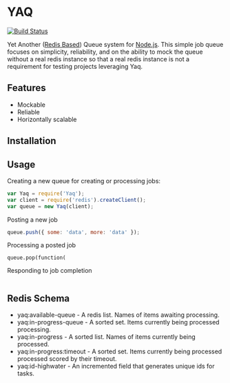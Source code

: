 # YAQ

[![Build Status](https://travis-ci.org/tizzo/yaq.png?branch=master)](https://travis-ci.org/tizzo/yaq)

Yet Another ([Redis Based](http://redis.io)) Queue system for [Node.js](http://nodejs.org/). This simple job queue focuses on simplicity, reliability, and on the ability to mock the queue without a real redis instance so that a real redis instance is not a requirement for testing projects leveraging Yaq.

## Features

  - Mockable
  - Reliable
  - Horizontally scalable

## Installation



## Usage

Creating a new queue for creating or processing jobs:

```javascript
var Yaq = require('Yaq');
var client = require('redis').createClient();
var queue = new Yaq(client);
```

Posting a new job
```javascript
queue.push({ some: 'data', more: 'data' });
````
Processing a posted job
```
queue.pop(function(
```

Responding to job completion
```

```

## Redis Schema

  - yaq:available-queue - A redis list. Names of items awaiting processing.
  - yaq:in-progress-queue - A sorted set. Items currently being processed processing.
  - yaq:in-progress - A sorted list. Names of items currently being processed.
  - yaq:in-progress:timeout - A sorted set. Items currently being processed processed scored by their timeout.
  - yaq:id-highwater - An incremented field that generates unique ids for tasks.

